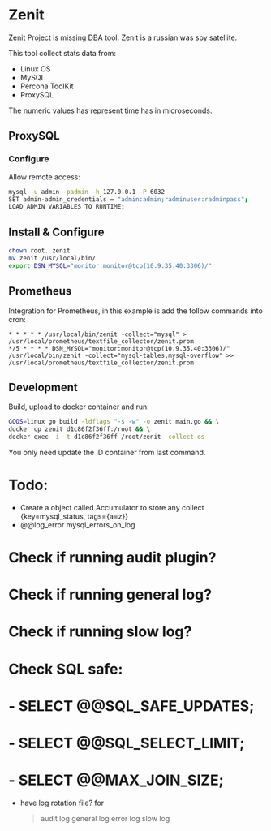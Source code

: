 # Zenit

[Zenit](https://en.wikipedia.org/wiki/Zenit_(satellite)) Project is missing DBA tool. Zenit is a
russian was spy satellite.

This tool collect stats data from:

- Linux OS
- MySQL
- Percona ToolKit
- ProxySQL

The numeric values has represent time has in microseconds.

## ProxySQL

### Configure

Allow remote access:

```bash
mysql -u admin -padmin -h 127.0.0.1 -P 6032
SET admin-admin_credentials = "admin:admin;radminuser:radminpass";
LOAD ADMIN VARIABLES TO RUNTIME;
```

## Install & Configure

```bash
chown root. zenit
mv zenit /usr/local/bin/
export DSN_MYSQL="monitor:monitor@tcp(10.9.35.40:3306)/"
```

## Prometheus

Integration for Prometheus, in this example is add the follow commands into cron:

```cron
* * * * * /usr/local/bin/zenit -collect="mysql" > /usr/local/prometheus/textfile_collector/zenit.prom
*/5 * * * * DSN_MYSQL="monitor:monitor@tcp(10.9.35.40:3306)/" /usr/local/bin/zenit -collect="mysql-tables,mysql-overflow" >> /usr/local/prometheus/textfile_collector/zenit.prom
```

## Development

Build, upload to docker container and run:

```bash
GOOS=linux go build -ldflags "-s -w" -o zenit main.go && \
docker cp zenit d1c86f2f36ff:/root && \
docker exec -i -t d1c86f2f36ff /root/zenit -collect-os
```

You only need update the ID container from last command.

# Todo:
- Create a object called Accumulator to store any collect {key=mysql_status, tags={a=z}}
- @@log_error
  mysql_errors_on_log
# Check if running audit plugin?
# Check if running general log?
# Check if running slow log?
# Check SQL safe:
# - SELECT @@SQL_SAFE_UPDATES;
# - SELECT @@SQL_SELECT_LIMIT;
# - SELECT @@MAX_JOIN_SIZE;
- have log rotation file? for
  > audit log
  > general log
  > error log
  > slow log

